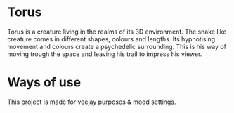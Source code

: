 # Torus
Torus is a creature living in the realms of its 3D environment. The snake like creature comes in different shapes, colours and lengths. Its hypnotising movement and colours create a psychedelic surrounding. This is his way of moving trough the space and leaving his trail to impress his viewer.

# Ways of use
This project is made for veejay purposes & mood settings.
